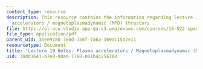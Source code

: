 ```yaml
---
content_type: resource
description: This resource contains the information regarding lecture 19 notes plasma
  accelerators / magnetoplasmadynamic (MPD) thrusters .
file: https://ol-ocw-studio-app-qa.s3.amazonaws.com/courses/16-522-space-propulsion-spring-2015/38dd1641a7e088aa1760801b4c256300_MIT16_522S15_Lecture19.pdf
file_type: application/pdf
parent_uid: 35ee9188-780d-7a6f-7a6a-369ac1532e11
resourcetype: Document
title: 'Lecture 19 Notes: Plasma accelerators / Magnetoplasmadynamic (MPD) thrusters'
uid: 38dd1641-a7e0-88aa-1760-801b4c256300
---
```

